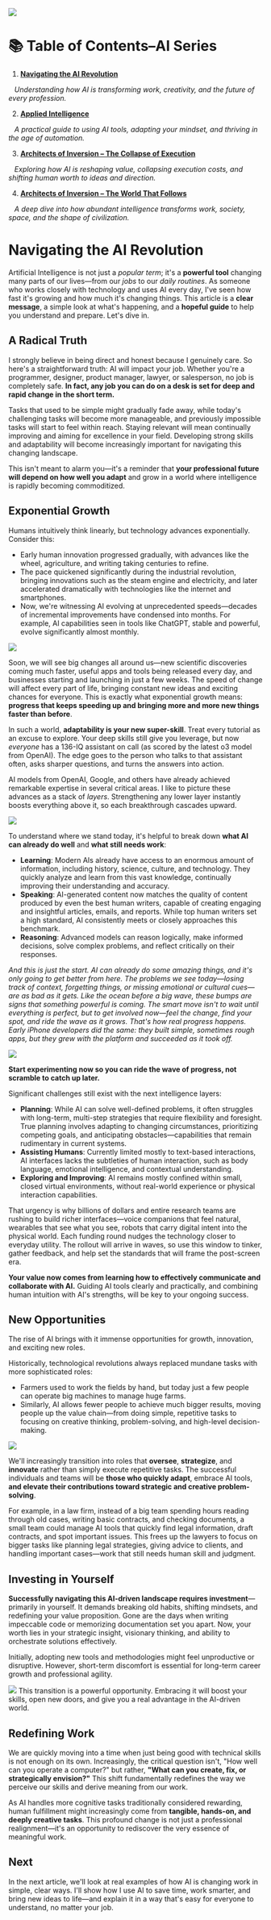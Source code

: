 ![](assets/thumbnail.jpg)

# 📚 Table of Contents–AI Series

1. [**Navigating the AI Revolution**](https://www.jterrazz.com/articles/14)  

   _Understanding how AI is transforming work, creativity, and the future of every profession._

2. [**Applied Intelligence**](https://www.jterrazz.com/articles/15)  

   _A practical guide to using AI tools, adapting your mindset, and thriving in the age of automation._

3. [**Architects of Inversion – The Collapse of Execution**](https://www.jterrazz.com/articles/16)  

   _Exploring how AI is reshaping value, collapsing execution costs, and shifting human worth to ideas and direction._

4. [**Architects of Inversion – The World That Follows**](https://www.jterrazz.com/articles/17)  

   _A deep dive into how abundant intelligence transforms work, society, space, and the shape of civilization._

# Navigating the AI Revolution

Artificial Intelligence is not just a _popular term_; it's a **powerful tool** changing many parts of our lives—from our _jobs_ to our _daily routines_. As someone who works closely with technology and uses AI every day, I've seen how fast it's growing and how much it's changing things. This article is a **clear message**, a simple look at what's happening, and a **hopeful guide** to help you understand and prepare. Let's dive in.

## A Radical Truth

I strongly believe in being direct and honest because I genuinely care. So here's a straightforward truth: AI will impact your job. Whether you're a programmer, designer, product manager, lawyer, or salesperson, no job is completely safe. **In fact, any job you can do on a desk is set for deep and rapid change in the short term.**

Tasks that used to be simple might gradually fade away, while today's challenging tasks will become more manageable, and previously impossible tasks will start to feel within reach. Staying relevant will mean continually improving and aiming for excellence in your field. Developing strong skills and adaptability will become increasingly important for navigating this changing landscape.

This isn't meant to alarm you—it's a reminder that **your professional future will depend on how well you adapt** and grow in a world where intelligence is rapidly becoming commoditized.

## Exponential Growth

Humans intuitively think linearly, but technology advances exponentially. Consider this:

- Early human innovation progressed gradually, with advances like the wheel, agriculture, and writing taking centuries to refine.
- The pace quickened significantly during the industrial revolution, bringing innovations such as the steam engine and electricity, and later accelerated dramatically with technologies like the internet and smartphones.
- Now, we're witnessing AI evolving at unprecedented speeds—decades of incremental improvements have condensed into months. For example, AI capabilities seen in tools like ChatGPT, stable and powerful, evolve significantly almost monthly.

![](assets/exponential-innovation.png)

Soon, we will see big changes all around us—new scientific discoveries coming much faster, useful apps and tools being released every day, and businesses starting and launching in just a few weeks. The speed of change will affect every part of life, bringing constant new ideas and exciting chances for everyone. This is exactly what exponential growth means: **progress that keeps speeding up and bringing more and more new things faster than before**.

In such a world, **adaptability is your new super-skill**. Treat every tutorial as an excuse to explore. Your deep skills still give you leverage, but now _everyone_ has a 136-IQ assistant on call (as scored by the latest o3 model from OpenAI). The edge goes to the person who talks to that assistant often, asks sharper questions, and turns the answers into action.

AI models from OpenAI, Google, and others have already achieved remarkable expertise in several critical areas. I like to picture these advances as a stack of _layers_. Strengthening any lower layer instantly boosts everything above it, so each breakthrough cascades upward.

![](assets/intelligence-layers.png)

To understand where we stand today, it's helpful to break down **what AI can already do well** and **what still needs work**:

- **Learning**: Modern AIs already have access to an enormous amount of information, including history, science, culture, and technology. They quickly analyze and learn from this vast knowledge, continually improving their understanding and accuracy.
- **Speaking**: AI-generated content now matches the quality of content produced by even the best human writers, capable of creating engaging and insightful articles, emails, and reports. While top human writers set a high standard, AI consistently meets or closely approaches this benchmark.
- **Reasoning**: Advanced models can reason logically, make informed decisions, solve complex problems, and reflect critically on their responses.

_And this is just the start. AI can already do some amazing things, and it's only going to get better from here. The problems we see today—losing track of context, forgetting things, or missing emotional or cultural cues—are as bad as it gets. Like the ocean before a big wave, these bumps are signs that something powerful is coming. The smart move isn't to wait until everything is perfect, but to get involved now—feel the change, find your spot, and ride the wave as it grows. That's how real progress happens. Early iPhone developers did the same: they built simple, sometimes rough apps, but they grew with the platform and succeeded as it took off._

![](assets/wave.jpg)

**Start experimenting now so you can ride the wave of progress, not scramble to catch up later.**

Significant challenges still exist with the next intelligence layers:

- **Planning**: While AI can solve well-defined problems, it often struggles with long-term, multi-step strategies that require flexibility and foresight. True planning involves adapting to changing circumstances, prioritizing competing goals, and anticipating obstacles—capabilities that remain rudimentary in current systems.
- **Assisting Humans**: Currently limited mostly to text-based interactions, AI interfaces lacks the subtleties of human interaction, such as body language, emotional intelligence, and contextual understanding.
- **Exploring and Improving**: AI remains mostly confined within small, closed virtual environments, without real-world experience or physical interaction capabilities.

That urgency is why billions of dollars and entire research teams are rushing to build richer interfaces—voice companions that feel natural, wearables that see what you see, robots that carry digital intent into the physical world. Each funding round nudges the technology closer to everyday utility. The rollout will arrive in waves, so use this window to tinker, gather feedback, and help set the standards that will frame the post-screen era.

**Your value now comes from learning how to effectively communicate and collaborate with AI.** Guiding AI tools clearly and practically, and combining human intuition with AI's strengths, will be key to your ongoing success.

## New Opportunities

The rise of AI brings with it immense opportunities for growth, innovation, and exciting new roles.

Historically, technological revolutions always replaced mundane tasks with more sophisticated roles:

- Farmers used to work the fields by hand, but today just a few people can operate big machines to manage huge farms.
- Similarly, AI allows fewer people to achieve much bigger results, moving people up the value chain—from doing simple, repetitive tasks to focusing on creative thinking, problem-solving, and high-level decision-making.

![](assets/farmer.jpg)

We'll increasingly transition into roles that **oversee**, **strategize**, and **innovate** rather than simply execute repetitive tasks. The successful individuals and teams will be **those who quickly adapt**, embrace AI tools, **and elevate their contributions toward strategic and creative problem-solving**.

For example, in a law firm, instead of a big team spending hours reading through old cases, writing basic contracts, and checking documents, a small team could manage AI tools that quickly find legal information, draft contracts, and spot important issues. This frees up the lawyers to focus on bigger tasks like planning legal strategies, giving advice to clients, and handling important cases—work that still needs human skill and judgment.

## Investing in Yourself

**Successfully navigating this AI-driven landscape requires investment**—primarily in yourself. It demands breaking old habits, shifting mindsets, and redefining your value proposition. Gone are the days when writing impeccable code or memorizing documentation set you apart. Now, your worth lies in your strategic insight, visionary thinking, and ability to orchestrate solutions effectively.

Initially, adopting new tools and methodologies might feel unproductive or disruptive. However, short-term discomfort is essential for long-term career growth and professional agility.

![](assets/your-productivity.png)
This transition is a powerful opportunity. Embracing it will boost your skills, open new doors, and give you a real advantage in the AI-driven world.

## Redefining Work

We are quickly moving into a time when just being good with technical skills is not enough on its own. Increasingly, the critical question isn't, "How well can you operate a computer?" but rather, **"What can you create, fix, or strategically envision?"** This shift fundamentally redefines the way we perceive our skills and derive meaning from our work.

As AI handles more cognitive tasks traditionally considered rewarding, human fulfillment might increasingly come from **tangible, hands-on, and deeply creative tasks**. This profound change is not just a professional realignment—it's an opportunity to rediscover the very essence of meaningful work.

## Next

In the next article, we'll look at real examples of how AI is changing work in simple, clear ways. I'll show how I use AI to save time, work smarter, and bring new ideas to life—and explain it in a way that's easy for everyone to understand, no matter your job.
